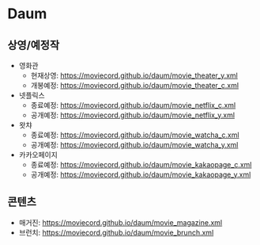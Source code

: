 # Daum

## 상영/예정작
- 영화관
  - 현재상영: https://moviecord.github.io/daum/movie_theater_y.xml  
  - 개봉예정: https://moviecord.github.io/daum/movie_theater_c.xml  
- 넷플릭스
  - 종료예정: https://moviecord.github.io/daum/movie_netflix_c.xml  
  - 공개예정: https://moviecord.github.io/daum/movie_netflix_y.xml  
- 왓챠
  - 종료예정: https://moviecord.github.io/daum/movie_watcha_c.xml  
  - 공개예정: https://moviecord.github.io/daum/movie_watcha_y.xml  
- 카카오페이지
  - 종료예정: https://moviecord.github.io/daum/movie_kakaopage_c.xml  
  - 공개예정: https://moviecord.github.io/daum/movie_kakaopage_y.xml  

## 콘텐츠
- 매거진: https://moviecord.github.io/daum/movie_magazine.xml  
- 브런치: https://moviecord.github.io/daum/movie_brunch.xml  
